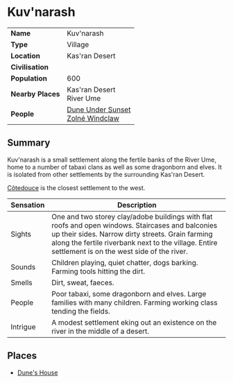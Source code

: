 # Kuv'narash

|||
| --- | --- |
| **Name** | Kuv'narash | place.4
| **Type** | Village |
| **Location** | Kas'ran Desert |
| **Civilisation** | |
| **Population** | 600 |
| **Nearby Places** | Kas'ran Desert<br>River Ume |
| **People** | [Dune Under Sunset](../../../characters/dune-under-sunset.md)<br>[Zolné Windclaw](../../../characters/zolne-windclaw.md) |

## Summary

Kuv'narash is a small settlement along the fertile banks of the River Ume, home to a number of tabaxi clans as well as some dragonborn and elves. It is isolated from other settlements by the surrounding Kas'ran Desert.

[Côtedouce](../towns/cotedouce.md) is the closest settlement to the west.

| Sensation | Description |
| ---- | --- |
| Sights | One and two storey clay/adobe buildings with flat roofs and open windows. Staircases and balconies up their sides. Narrow dirty streets. Grain farming along the fertile riverbank next to the village. Entire settlement is on the west side of the river. |
| Sounds | Children playing, quiet chatter, dogs barking. Farming tools hitting the dirt. |
| Smells | Dirt, sweat, faeces. |
| People | Poor tabaxi, some dragonborn and elves. Large families with many children. Farming working class tending the fields. |
| Intrigue | A modest settlement eking out an existence on the river in the middle of a desert. |

## Places

- [Dune's House](../../buildings/houses/dunes-house.md)
